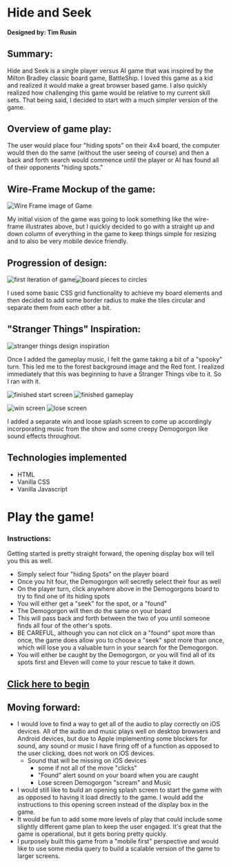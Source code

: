 # Hide and Seek
#### Designed by: Tim Rusin

## Summary:


Hide and Seek is a single player versus AI game that was inspired by the Milton Bradley classic board game, BattleShip. I loved this game as a kid and realized it would make a great browser based game.  I also quickly realized how challenging this game would be relative to my current skill sets.  That being said, I decided to start with a much simpler version of the game.
## Overview of game play:
The user would place four "hiding spots" on their 4x4 board, the computer would then do the same (without the user seeing of course) and then a back and forth search would commence until the player or AI has found all of their opponents "hiding spots."

## Wire-Frame Mockup of the game:
![Wire Frame image of Game](https://github.com/timrusin/HideAndSeek/blob/main/images/HideandSeekMock.png)

My initial vision of the game was going to look something like the wire-frame illustrates above, but I quickly decided to go with a straight up and down column of everything in the game to keep things simple for resizing and to also be very mobile device friendly. 

## Progression of design:
![first iteration of game](https://github.com/timrusin/HideAndSeek/blob/main/images/initial_design.jpg)![board pieces to circles](https://github.com/timrusin/HideAndSeek/blob/main/images/to_circles.jpg)

I used some basic CSS grid functionality to achieve my board elements and then decided to add some border radius to make the tiles circular and separate them from each other a bit.

## "Stranger Things" Inspiration:
![stranger things design inspiration](https://github.com/timrusin/HideAndSeek/blob/main/images/stranger_insiration.jpg)

Once I added the gameplay music, I felt the game taking a bit of a "spooky" turn. This led me to the forest background image and the Red font. I realized immediately that this was beginning to have a Stranger Things vibe to it. So I ran with it.

![finished start screen](https://github.com/timrusin/HideAndSeek/blob/main/images/finished_start.jpg) ![finished gameplay](https://github.com/timrusin/HideAndSeek/blob/main/images/finishsed_gameplay.jpg)

![win screen](https://github.com/timrusin/HideAndSeek/blob/main/images/win_screen.jpg) ![lose screen](https://github.com/timrusin/HideAndSeek/blob/main/images/lose_screen.jpg)

I added a separate win and loose splash screen to come up accordingly incorporating music from the show and some creepy Demogorgon like sound effects throughout. 

## Technologies implemented
- HTML
- Vanilla CSS
- Vanilla Javascript

# Play the game!
### Instructions:
Getting started is pretty straight forward, the opening display box will tell you this as well.
- Simply select four "hiding Spots" on the player board
- Once you hit four, the Demogorgon will secretly select their four as well
- On the player turn, click anywhere above in the Demogorgons board to try to find one of its hiding spots
- You will either get a "seek" for the spot, or a "found"
- The Demogorgon will then do the same on your board
- This will pass back and forth between the two of you until someone finds all four of the other's spots. 
- BE CAREFUL, although you can not click on a "found" spot more than once, the game does allow you to choose a "seek" spot more than once, which will lose you a valuable turn in your search for the Demogorgon.
- You will either be caught by the Demogorgon, or you will find all of its spots first and Eleven will come to your rescue to take it down.
## [Click here to begin](https://timrusin.github.io/HideAndSeek)

## Moving forward:
- I would love to find a way to get all of the audio to play correctly on iOS devices. All of the audio and music plays well on desktop browsers and Android devices, but due to Apple implementing some blockers for sound, any sound or music I have firing off of a function as opposed to the user clicking, does not work on iOS devices.
    - Sound that will be missing on iOS devices
        - some if not all of the move "clicks"
        - "Found" alert sound on your board when you are caught
        - Lose screen Demogorgon "scream" and Music
- I would still like to build an opening splash screen to start the game with as opposed to having it load directly to the game.  I would add the instructions to this opening screen instead of the display box in the game. 
- It would be fun to add some more levels of play that could include some slightly different game plan to keep the user engaged. It's great that the game is operational, but it gets boring pretty quickly. 
- I purposely built this game from a "mobile first" perspective and would like to use some media query to build a scalable version of the game to larger screens. 


